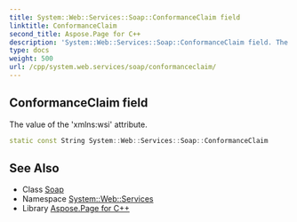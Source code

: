```yaml
---
title: System::Web::Services::Soap::ConformanceClaim field
linktitle: ConformanceClaim
second_title: Aspose.Page for C++
description: 'System::Web::Services::Soap::ConformanceClaim field. The value of the ''xmlns:wsi'' attribute in C++.'
type: docs
weight: 500
url: /cpp/system.web.services/soap/conformanceclaim/
---
```

## ConformanceClaim field


The value of the 'xmlns:wsi' attribute.

```cpp
static const String System::Web::Services::Soap::ConformanceClaim
```

## See Also

* Class [Soap](../)
* Namespace [System::Web::Services](../../)
* Library [Aspose.Page for C++](../../../)
